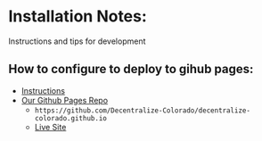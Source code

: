 # Installation Notes:
Instructions and tips for development
## How to configure to deploy to gihub pages:
  - [Instructions](https://quasar-framework.org/guide/app-deploying-spa.html#Deploying-on-GitHub-Pages)
  - [Our Github Pages Repo](https://github.com/Decentralize-Colorado/decentralize-colorado.github.io)
    - `https://github.com/Decentralize-Colorado/decentralize-colorado.github.io`
    - [Live Site](https://decentralize-colorado.github.io)
 

